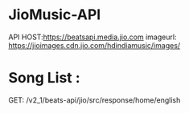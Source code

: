 # JioMusic-API

API HOST:https://beatsapi.media.jio.com
imageurl: https://jioimages.cdn.jio.com/hdindiamusic/images/

# Song List :

GET: /v2_1/beats-api/jio/src/response/home/english
